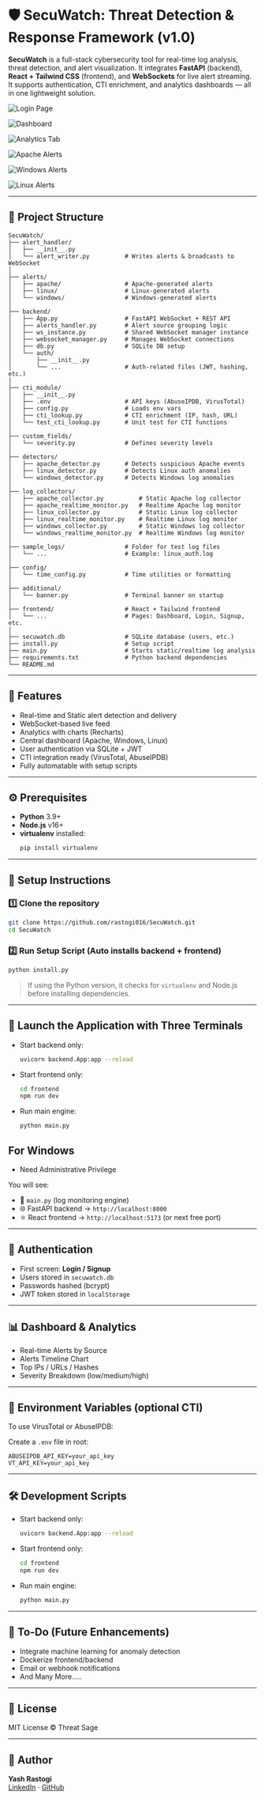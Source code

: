 # 🛡️ SecuWatch: Threat Detection & Response Framework (v1.0)

**SecuWatch** is a full-stack cybersecurity tool for real-time log analysis, threat detection, and alert visualization. It integrates **FastAPI** (backend), **React + Tailwind CSS** (frontend), and **WebSockets** for live alert streaming. It supports authentication, CTI enrichment, and analytics dashboards — all in one lightweight solution.

![Login Page](assets/Login_Page.png)

![Dashboard](assets/Dashboard.png)

![Analytics Tab](assets/Analytics.png)

![Apache Alerts](assets/Apache.png)

![Windows Alerts](assets/Windows.png)

![Linux Alerts](assets/Linux.png)

---

## 📁 Project Structure

```
SecuWatch/
├── alert_handler/
│   ├── __init__.py
│   └── alert_writer.py          # Writes alerts & broadcasts to WebSocket
│
├── alerts/
│   ├── apache/                  # Apache-generated alerts
│   ├── linux/                   # Linux-generated alerts
│   └── windows/                 # Windows-generated alerts
│
├── backend/
│   ├── App.py                   # FastAPI WebSocket + REST API
│   ├── alerts_handler.py        # Alert source grouping logic
│   ├── ws_instance.py           # Shared WebSocket manager instance
│   ├── websocket_manager.py     # Manages WebSocket connections
│   ├── db.py                    # SQLite DB setup
│   └── auth/
│       ├── __init__.py
│       └── ...                  # Auth-related files (JWT, hashing, etc.)
│
├── cti_module/
│   ├── __init__.py
│   ├── .env                     # API keys (AbuseIPDB, VirusTotal)
│   ├── config.py                # Loads env vars
│   ├── cti_lookup.py            # CTI enrichment (IP, hash, URL)
│   └── test_cti_lookup.py       # Unit test for CTI functions
│
├── custom_fields/
│   └── severity.py              # Defines severity levels
│
├── detectors/
│   ├── apache_detector.py       # Detects suspicious Apache events
│   ├── linux_detector.py        # Detects Linux auth anomalies
│   └── windows_detector.py      # Detects Windows log anomalies
│
├── log_collectors/
│   ├── apache_collector.py          # Static Apache log collector
│   ├── apache_realtime_monitor.py   # Realtime Apache log monitor
│   ├── linux_collector.py           # Static Linux log collector
│   ├── linux_realtime_monitor.py    # Realtime Linux log monitor
│   ├── windows_collector.py         # Static Windows log collector
│   └── windows_realtime_monitor.py  # Realtime Windows log monitor
│
├── sample_logs/                 # Folder for test log files
│   └── ...                      # Example: linux_auth.log
│
├── config/
│   └── time_config.py           # Time utilities or formatting
│
├── additional/
│   └── banner.py                # Terminal banner on startup
│
├── frontend/                    # React + Tailwind frontend
│   └── ...                      # Pages: Dashboard, Login, Signup, etc.
│
├── secuwatch.db                 # SQLite database (users, etc.)
├── install.py                   # Setup script
├── main.py                      # Starts static/realtime log analysis
├── requirements.txt             # Python backend dependencies 
└── README.md

```

---

## 🚀 Features

-  Real-time and Static alert detection and delivery
-  WebSocket-based live feed
-  Analytics with charts (Recharts)
-  Central dashboard (Apache, Windows, Linux)
-  User authentication via SQLite + JWT
-  CTI integration ready (VirusTotal, AbuseIPDB)
-  Fully automatable with setup scripts

---

## ⚙️ Prerequisites

- **Python** 3.9+
- **Node.js** v16+
- **virtualenv** installed:
  ```bash
  pip install virtualenv
  ```

---

## 🧪 Setup Instructions

### 1️⃣ Clone the repository

```bash
git clone https://github.com/rastogi016/SecuWatch.git
cd SecuWatch
```

### 2️⃣ Run Setup Script (Auto installs backend + frontend)

  ```bash
  python install.py
  ```

> If using the Python version, it checks for `virtualenv` and Node.js before installing dependencies.

---

## 🚦 Launch the Application with Three Terminals

- Start backend only:
  ```bash
  uvicorn backend.App:app --reload
  ```

- Start frontend only:
  ```bash
  cd frontend
  npm run dev
  ```

- Run main engine:
  ```bash
  python main.py
  ```
## For Windows 
- Need Administrative Privilege

You will see:
- 🔁 `main.py` (log monitoring engine)
- 🌐 FastAPI backend → `http://localhost:8000`
- ⚛️ React frontend → `http://localhost:5173` (or next free port)

---

## 👤 Authentication

- First screen: **Login / Signup**
- Users stored in `secuwatch.db`
- Passwords hashed (bcrypt)
- JWT token stored in `localStorage`

---

## 📊 Dashboard & Analytics

-  Real-time Alerts by Source
-  Alerts Timeline Chart
-  Top IPs / URLs / Hashes
-  Severity Breakdown (low/medium/high)

---

## 🔧 Environment Variables (optional CTI)

To use VirusTotal or AbuseIPDB:

Create a `.env` file in root:
```
ABUSEIPDB_API_KEY=your_api_key
VT_API_KEY=your_api_key
```

---

## 🛠️ Development Scripts

- Start backend only:
  ```bash
  uvicorn backend.App:app --reload
  ```

- Start frontend only:
  ```bash
  cd frontend
  npm run dev
  ```

- Run main engine:
  ```bash
  python main.py
  ```

---

## 🧹 To-Do (Future Enhancements)

-  Integrate machine learning for anomaly detection
-  Dockerize frontend/backend
-  Email or webhook notifications
-  And Many More.....

---

## 🪪 License

MIT License © Threat Sage

---

## 🧠 Author

**Yash Rastogi**  
[LinkedIn](https://www.linkedin.com/in/yashrastogi11) · [GitHub](https://github.com/rastogi016)
